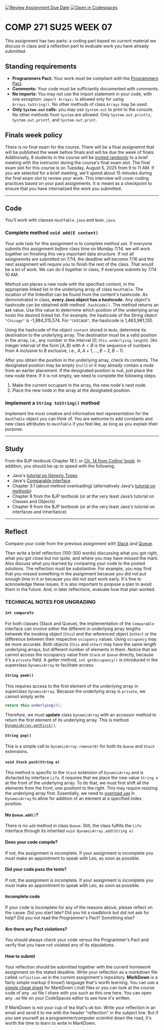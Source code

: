 [![Review Assignment Due Date](https://classroom.github.com/assets/deadline-readme-button-22041afd0340ce965d47ae6ef1cefeee28c7c493a6346c4f15d667ab976d596c.svg)](https://classroom.github.com/a/GYVc2eZt)
[![Open in Codespaces](https://classroom.github.com/assets/launch-codespace-2972f46106e565e64193e422d61a12cf1da4916b45550586e14ef0a7c637dd04.svg)](https://classroom.github.com/open-in-codespaces?assignment_repo_id=19936560)
# COMP 271 SU25 WEEK 07

This assignment has two parts: a coding part based on current material we discuss in class and a reflection part to evaluate work you have already submitted.


## Standing requirements

* **Programmers Pact:** Your work must be compliant with the [Programmers Pact](./ProgrammerPact.pdf). 
* **Comments:** Your code must be sufficiently documented with comments.
* **No imports:** You may not use the import statement in your code, with one exception: `import Arrays;` is allowed only for using `Arrays.toString()`. No other methods of class `Arrays` may be used.
* **Only `System.out` calls:** you may use `System.out` to print to the console. No other methods from `System` are allowed. Only `System.out.println`, `System.out.printf`, and `System.out.print`. 


## Finals week policy

There is no final exam for the course. There will be a final assignemnt that will be published the week before finals and will be due the week of finals. Additionally, 8 students in the course will be [invited randomly](https://github.com/lgreco/random-selection-final-oral) to a brief meeting with the instructor during the course's final exam slot. The final exam slot for this course is on Tuesday, August 5, 2025 from 9 to 11 AM. If you are selected for a brief meeting, we'll spend about 15 minutes during the final exam slot to review your work. This interview will cover coding practices based on your past assignments. It is meant as a checkpoint to ensure that you have internalized the work you submitted.

---

## Code

You'll work with classes `HashTable.java` and `Node.java`.

### Complete method `void add(E content)`

Your sole task for this assignment is to complete method `add`. If everyone submits this assignment *before* class time on Monday 7/14, we will work together on finishing this very important data structure. If not all assignemnts are submitted on 7/14, the deadline will become 7/16 and the next assignment will require you to finish the rest of the class. That would be a lot of work. We can do it together in class, if everyone submits by 7/14 10 AM.

Method `add` places a new node with the specified content, in the appropriate linked list in the underlying array of class `HashTable`. The location of the linkedlist can be found from the content's hashcode. As demonstrated in class, **every Java object has a hashcode.**  Any object's hashcode can be obtained with method `.hashCode()`. The method returns an **`int`** value. Use this value to determine which position of the underlying array hosts the desired linked list.  For example, the hashcode of the String object `"Chicago"` is -1,884,315,574. For `"CHICAGO"`, the hashcode is 1,463,981,130.

Using the hashcode of the object `content` stored in `Node`, determine its destination to the underlying array. The destination must be a valid position in the array, i.e., any number in the interval $[0,\texttt{this.underlying.length})$. (An integer interval of the form $[A,B)$ with $A<B$ is the sequence of numbers from $A$ inclusive to $B$ exclusive, i.e., $A, A+1, \ldots, B-2, B-1$).

After you obtain the position in the underlying array, check its contents. The designated position may be empty (`null`) or it may already contain a node from an earlier placement. If the designated position is null, just place the new node there. If it is not empty, we need to complete the following steps:
1.  Make the current occupant in the array, the new node's next node.
2.  Place the new node in the array at the designated position.

### Implement a `String toString()` method

Implement the most creative and informative text representation for the `HashTable` object you can think of. You are welcome to add constants and new class attributes to `HashTable` if you feel like, as long as you explain their purpose.

---



## Study

From the BJP textbook Chapter 18.1; or [Ch. 14 from Collins’ book](https://learning.oreilly.com/library/view/data-structures-and/9780470482674/21-chapter14.html). In addition, you should be up to speed with the following.

* Java's [tutorial on Generic Types](https://docs.oracle.com/javase/tutorial/java/generics/types.html)
* Java's [Comparable interface](https://docs.oracle.com/javase/8/docs/api/java/lang/Comparable.html)
* Chapter 3.1 (about method overloading) (alternatively Java's [tutorial on methods](https://docs.oracle.com/javase/tutorial/java/javaOO/methods.html))
* Chapter 8 from the BJP textbook (or at the very least Java’s tutorial on Classes and Objects)
* Chapter 9 from the BJP textbook (or at the very least Java's tutorial on interfaces and inheritance)

---

## Reflect

Compare your code from the previous assignment with [Stack](https://github.com/lgreco/comp-271-su25-week06/blob/main/solution_Stack.java) and [Queue](https://github.com/lgreco/comp-271-su25-week06/blob/main/solution_Queue.java).

Then write a brief reflection (100-300 words) discussing what you got right, what you got close but not quite, and where you may have missed the mark. Also discuss what you learned by comparing your code to the posted solutions. The reflection must be substantive. For example, you may find that you missed something in the assignment because you did not put enough time in it or because you did not start work early. It's fine to acknowledge these issues. It is also important to propose a plan to avoid them in the future. And, in later reflections, evaluate how that plan worked.


### TECHNICAL NOTES FOR UNGRADING


#### `int compareTo`

For both classes (Stack and Queue), the implementation of the `Comparable` interface can involve *either* the different in underlying array lengths betweek the invoking object (`this`) and the referenced object (`other`) *or* the difference between their respective `occupancy` values. Using `occupancy` may be more accurate. Both objects (`this` and `other`) may have the same length underlying arrays, but different number of elements in them. Notice that we cannot access the occupancy value from `Stack` or `Queue` directly, because it's a `private` field. A *getter* method, `int getOccupancy()` is introduced in the superclass `DynamicArray` to facilitate access.

#### `String peek()`

This requires access to the first element of the underlying array in superclass `DynamicArray`. Because the underlying array is `private`, we cannot simply write 
```java
return this.underlying[0];
```
Therefore, we must **update** class `DynamicArray` with an accessor method to return the first element of its underlying array. This is method [`DynamicArray.getFirst()`](https://github.com/lgreco/comp-271-su25-week06/blob/24ac9fdc1c91448ba90eb4a30eb8608d9e1bd6cf/DynamicArray.java#L39).

#### `String pop()`

This is a simple call to `DynamicArray.remove(0)` for both its `Queue` and `Stack` extensions.

#### `void Stack.push(String e)`

This method is specific to the `Stack` extension of `DynamicArray` and is dictacted by interface `Lifo`. It requires that we place the new value `String e` at the front of the underlying array. To do that, we must first shift all the elements from the front, one positiont to the right. This may require resizing the underlying array first. Essentially, we need to [overload `add`](https://github.com/lgreco/comp-271-su25-week06/blob/24ac9fdc1c91448ba90eb4a30eb8608d9e1bd6cf/DynamicArray.java#L79) in `DynamicArray` to allow for addition of an element at a specified index position.

#### No `Queue.add()`?

There is no `add` method in class `Queue`. Still, the class fulfills the `Lifo` interface through its inherited `void DynamicArray.add(String e)`

#### Does your code compile? 
If not, the assignment is incomplete. If your assignment is incomplete you must make an appointment to speak with Leo, as soon as possible.


#### Did your code pass the tests?
If not, the assignment is incomplete. If your assignment is incomplete you must make an appointment to speak with Leo, as soon as possible.


#### Incomplete code

If your code is incomplete for any of the reasons above, please reflect on the cause. Did you start late? Did you hit a roadblock but did not ask for help? Did you not read the Programmer's Pact? Something else?


#### Are there any Pact violations?
You should always check your code versus the Programmer's Pact and verify that you have not violated any of its stipulations.


#### How to submit

Your reflection should be submitted together with the current homework assignment on the stated deadline. Write your reflection as a *markdown* file called `reflection.md` in the current assignment's repository. **MarkDown** is a fairly simple markup (I know!) language that's worth learning. You can use a [simple cheat sheet](https://www.markdownguide.org/basic-syntax/) for MarkDown (.md) files or you can look at the course code of any `.md` file I share with you such as this one here. You can open any `.md` file on your CodeSpaces editor to see how it's written. 

If MarkDown is not your cup of tea that's ok too. Write your reflection in an email and send it to me with the header "reflection" in the subject line. But if you see yourself as a programmer/computer scientist down the road, it's worth the time to learn to write in MarkDown.

